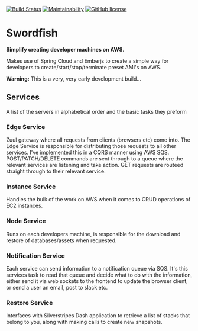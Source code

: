 [![Build Status](https://travis-ci.org/peavers/swordfish-service.svg?branch=master)](https://travis-ci.org/peavers/swordfish-service)
[![Maintainability](https://api.codeclimate.com/v1/badges/e188e6e8833420cba06a/maintainability)](https://codeclimate.com/github/peavers/swordfish-service/maintainability)
[![GitHub license](https://img.shields.io/github/license/mashape/apistatus.svg)](https://github.com/peavers/swordfish/blob/master/LICENSE)

# Swordfish 

**Simplify creating developer machines on AWS.**

Makes use of Spring Cloud and Emberjs to create a simple way for developers to create/start/stop/terminate preset AMI's on AWS.  

**Warning:** This is a very, very early development build...

## Services
A list of the servers in alphabetical order and the basic tasks they preform

### Edge Service
Zuul gateway where all requests from clients (browsers etc) come into. The Edge Service is responsible for distributing
those requests to all other services. I've implemented this in a CQRS manner using AWS SQS. POST/PATCH/DELETE commands are
sent through to a queue where the relevant services are listening and take action. GET requests are routeed straight through
to their relevant service.  

### Instance Service
Handles the bulk of the work on AWS when it comes to CRUD operations of EC2 instances.  

### Node Service
Runs on each developers machine, is responsible for the download and restore of databases/assets when requested.

### Notification Service
Each service can send information to a notification queue via SQS. It's this services task to read that queue and decide
what to do with the information, either send it via web sockets to the frontend to update the browser client, or
send a user an email, post to slack etc.

### Restore Service 
Interfaces with Silverstripes Dash application to retrieve a list of stacks that belong to you, along with making calls
to create new snapshots. 